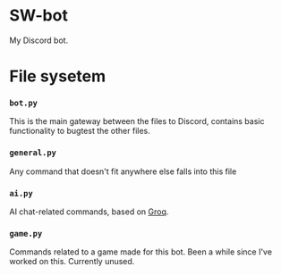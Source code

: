 # SW-bot
My Discord bot.

# File sysetem
### `bot.py`
This is the main gateway between the files to Discord, contains basic functionality to bugtest the other files.
### `general.py`
Any command that doesn't fit anywhere else falls into this file
### `ai.py`
AI chat-related commands, based on [Groq](https://groq.com/).
### `game.py`
Commands related to a game made for this bot. Been a while since I've worked on this. Currently unused.

